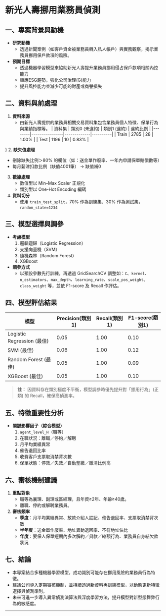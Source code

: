 # 新光人壽挪用業務員偵測

## 一、專案背景與動機
- **研究動機**  
  - 透過新聞案例（如客戶資金被業務員轉入私人帳戶）與實務觀察，揭示業務員挪用保戶款項的風險。  
- **預期目標**
  - 透過機器學習模型來協助新光人壽提升業務員挪用侵占保戶款項相關內控能力
   - 順應ESG趨勢，強化公司治理(G)能力
   - 提升風控能力並減少可能的財產或商譽損失
## 二、資料與前處理
1. **資料來源**  
   - 由新光人壽提供的業務員相關交易資料集包含業務員個人特徵、保單行為與業績指標等。
| 資料集 | 類別0 (未違約) | 類別1 (違約) | 違約比例 |
|--------|----------------|-------------|----------|
| Train  | 2785           | 28          | 1.00%    |
| Test   | 1196           | 10          | 0.83%    |

}
2. **缺失值處理**  
   - 刪除缺失比例＞80% 的欄位（如：送金單作廢率、一年內申請保單賠償數等）
   - 每月薪津扣款比例（缺值4001筆） → 缺值補0
3. **數據處理** 
   - 數值型以 Min–Max Scaler 正規化
   - 類別型以 One-Hot Encoding 編碼
3. **資料切分**  
   - 使用 `train_test_split`，70% 作為訓練集、30% 作為測試集，`random_state=1234`

## 三、模型選擇與調參
- **考慮模型**  
  1. 邏輯迴歸（Logistic Regression）  
  2. 支援向量機（SVM）  
  3. 隨機森林（Random Forest）  
  4. XGBoost  
- **調參方式**  
  - 以預設參數先行訓練，再透過 GridSearchCV 調整如：`C`、`kernel`、`n_estimators`、`max_depth`、`learning_rate`、`scale_pos_weight`、`class_weight` 等，並依 F1-score 及 Recall 作評估。

## 四、模型評估結果
| 模型            | Precision(類別1) | Recall(類別1) | F1-score(類別1) |
|-----------------|------------------|---------------|-----------------|
| Logistic Regression (最佳) | 0.05             | 1.00          | 0.10            |
| SVM (最佳)       | 0.06             | 1.00          | 0.12            |
| Random Forest (最佳) | 0.05             | 1.00          | 0.09            |
| XGBoost (最佳)   | 0.05             | 1.00          | 0.10            |

> **註：** 因資料存在類別極度不平衡，模型調參時優先提升對「挪用行為」(正類) 的 Recall，確保高偵測率。

## 五、特徵重要性分析
- **關鍵影響因子（綜合模型）**  
  1. `agent_level_H`（職等）  
  2. 在職狀況：離職／停約／解聘  
  3. 月平均業績異常  
  4. 催告退回比率  
  5. 收費客戶支票取消禁背次數  
  6. 保單狀態：停效／失效／自動墊繳／繳清比例高

## 六、審核機制建議
1. **重點對象**  
   - 職等為襄理、副理或區經理，且年資≥2年、年齡≥40歲。  
   - 離職、停約或解聘業務員。  
2. **審核頻率**  
   - **季度**：月平均業績異常、放款介紹人註記、催告退回率、支票取消禁背次數  
   - **半年度**：送金單作廢率、地址異動退回率、不符地址佔比  
   - **年度**：要保人保單短期內多次解約／貸款／縮額行為、業務員自身結欠款狀況  

## 七、結論
- 本專案結合多種機器學習模型，成功識別可能存在挪用風險的業務員行為特徵。  
- 建議公司導入定期審核機制，並持續透過新資料再訓練模型，以動態更新特徵選擇與偵測準則。  
- 未來可進一步導入異常偵測演算法與深度學習方法，提升模型對新型態舞弊行為的敏感度。

---
